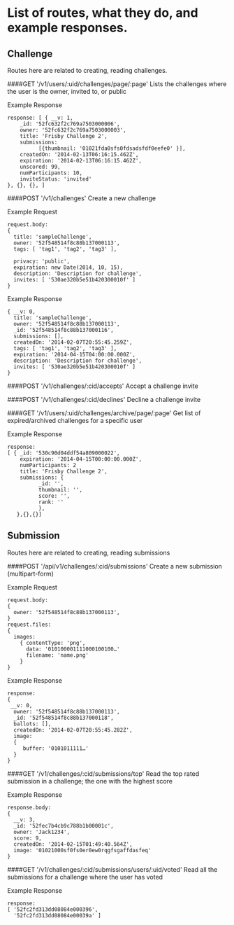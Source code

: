 List of routes, what they do, and example responses.
====================================================

Challenge
----------------------
Routes here are related to creating, reading challenges.

####GET '/v1/users/:uid/challenges/page/:page'
Lists the challenges where the user is the owner, invited to, or public

Example Response
```
response: [ { __v: 1,
    _id: '52fc632f2c769a7503000006',
    owner: '52fc632f2c769a7503000003',
    title: 'Frisby Challenge 2',
    submissions: 
          [{thumbnail: '01021fda0sfs0fdsadsfdf0eefe0' }],
    createdOn: '2014-02-13T06:16:15.462Z',
    expiration: '2014-02-13T06:16:15.462Z',
    unscored: 99,
    numParticipants: 10,
    inviteStatus: 'invited'
}, {}, {}, ]
```
####POST '/v1/challenges'
Create a new challenge

Example Request
```
request.body:
{
  title: 'sampleChallenge',
  owner: '52f548514f8c88b137000113',
  tags: [ 'tag1', 'tag2', 'tag3' ],

  privacy: 'public',
  expiration: new Date(2014, 10, 15),
  description: 'Description for challenge',
  invites: [ '530ae320b5e51b420300010f' ]
}
```
Example Response
```
{ __v: 0,
  title: 'sampleChallenge',
  owner: '52f548514f8c88b137000113',
  _id: '52f548514f8c88b137000116',
  submissions: [],
  createdOn: '2014-02-07T20:55:45.259Z',
  tags: [ 'tag1', 'tag2', 'tag3' ],
  expiration: '2014-04-15T04:00:00.000Z',
  description: 'Description for challenge',
  invites: [ '530ae320b5e51b420300010f' ]
}
```

####POST '/v1/challenges/:cid/accepts'
Accept a challenge invite

####POST '/v1/challenges/:cid/declines'
Decline a challenge invite

####GET '/v1/users/:uid/challenges/archive/page/:page'
Get list of expired/archived challenges for a specific user

Example Response
```
response:
[ { _id: '530c90d04ddf54a809000022',
    expiration: '2014-04-15T00:00:00.000Z',
    numParticipants: 2
    title: 'Frisby Challenge 2',
    submissions: {
          _id: '',
          thumbnail: '',
          score: '',
          rank: ''
          },
   },{},{}]
```

Submission
----------------------
Routes here are related to creating, reading submissions

####POST '/api/v1/challenges/:cid/submissions'
Create a new submission (multipart-form)

Example Request
```
request.body:
{ 
  owner: '52f548514f8c88b137000113',                
}
request.files:
{
  images: 
    { contentType: 'png',
      data: '010100001111000100100…'
      filename: 'name.png'
    }
}
```
Example Response
```
response:
{
 __v: 0,
  owner: '52f548514f8c88b137000113',
  _id: '52f548514f8c88b137000118',
  ballots: [],
  createdOn: '2014-02-07T20:55:45.282Z',
  image: 
  {
     buffer: '0101011111…'
  } 
}
```

####GET '/v1/challenges/:cid/submissions/top'
Read the top rated submission in a challenge; the one with the highest score

Example Response
```
response.body: 
{ 
  __v: 3,
  _id: '52fec7b4cb9c788b1b00001c',
  owner: 'Jack1234',
  score: 9,
  createdOn: '2014-02-15T01:49:40.564Z',
  image: '01021000sf0fs0er0ew0rqgfsgaffdasfeq'
}
```
####GET '/v1/challenges/:cid/submissions/users/:uid/voted'
Read all the submissions for a challenge where the user has voted

Example Response
```
response: 
[ '52fc2fd313dd08084e000396',
  '52fc2fd313dd08084e00039a' ]
```
